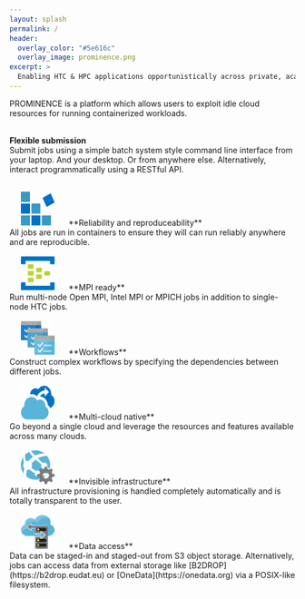 ```yaml
---
layout: splash
permalink: /
header:
  overlay_color: "#5e616c"
  overlay_image: prominence.png
excerpt: >
  Enabling HTC & HPC applications opportunistically across private, academic and public clouds. 
---
```


PROMINENCE is a platform which allows users to exploit idle cloud resources for running containerized workloads.
<br/>
<br/>

<i class="fa fa-user-o fa-3x" aria-hidden="true"></i>
**Flexible submission**<br/>
Submit jobs using a simple batch system style command line interface from your laptop. And your desktop. Or from anywhere else. Alternatively, interact programmatically using a RESTful API.
<br/>
<br/>

<img width="60" height="60" src="prominence-containers.png" hspace="20">
**Reliability and reproduceability**<br/>
All jobs are run in containers to ensure they will can run reliably anywhere and are reproducible.
<br/>
<br/>

<img width="60" height="60" src="prominence-multi-node.png" hspace="20">
**MPI ready**<br/>
Run multi-node Open MPI, Intel MPI or MPICH jobs in addition to single-node HTC jobs.
<br/>
<br/>

<img width="60" height="60" src="prominence-workflow.png" hspace="20">
**Workflows**<br/>
Construct complex workflows by specifying the dependencies between different jobs.
<br/>
<br/>

<img width="60" height="60" src="prominence-burst.png" hspace="20">
**Multi-cloud native**<br/>
Go beyond a single cloud and leverage the resources and features available across many clouds.
<br/>
<br/>

<img width="60" height="60" src="prominence-invisible.png" hspace="20">
**Invisible infrastructure**<br/>
All infrastructure provisioning is handled completely automatically and is totally transparent to the user.
<br/>
<br/>

<img width="60" height="60" src="prominence-storage.png" hspace="20">
**Data access**<br/>
Data can be staged-in and staged-out from S3 object storage. Alternatively, jobs can access data from external storage like [B2DROP](https://b2drop.eudat.eu) or [OneData](https://onedata.org) via a POSIX-like filesystem.

